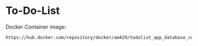 # To-Do-List
Docker Container image:
```
https://hub.docker.com/repository/docker/am429/todolist_app_database_container/general
```
